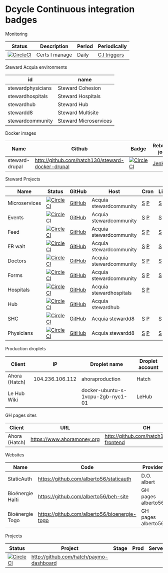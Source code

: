 Dcycle Continuous integration badges
=====

Monitoring

| Status | Description | Period | Periodically |
|--------|-------------|--------|--------------|
| [![CircleCI](https://dl.circleci.com/status-badge/img/gh/alberto56/my-cert-expiry-monitor/tree/master.svg?style=svg&circle-token=5e476a011627f795a9950357d800bf950185211d)](https://dl.circleci.com/status-badge/redirect/gh/alberto56/my-cert-expiry-monitor/tree/master) | Certs I manage | Daily | [C.I triggers](https://app.circleci.com/settings/project/github/alberto56/my-cert-expiry-monitor/triggers) |

Steward Acquia environments

| id                | name                  |
|-------------------|-----------------------|
| stewardphysicians | Steward Cohesion      |
| stewardhospitals  | Steward Hospitals     |
| stewardhub        | Steward Hub           |
| stewardd8         | Steward Multisite     |
| stewardcommunity  | Steward Microservices |

Docker images

| Name       | Github    | Badge               | Rebuild job | Docker hub | Weekly |
|------------|-----------|---------------------|-------------|------------|-|
| steward-drupal | <http://github.com/hatch130/steward-docker-drupal> | [![CircleCI](https://dl.circleci.com/status-badge/img/gh/hatch130/steward-docker-drupal/tree/master.svg?style=svg&circle-token=80cfc429eddb058f4ce9168222eff05ed46e6001)](https://dl.circleci.com/status-badge/redirect/gh/hatch130/steward-docker-drupal/tree/master) | [Jenkins](https://ci.dcycle.com/job/docker-steward-drupal/) | [Docker hub](http://hub.docker.com/r/dcycle/steward-drupal) | (upon rebuild) |

Steward Projects

| Name | Status     | GitHub   | Host          | Cron | Links | Uptime | Weekly |
|------|------------|----------|---------------|------|-------|--------|--------|
| Microservices   | [![CircleCI](https://dl.circleci.com/status-badge/img/gh/hatch130/steward-microservices-base/tree/master.svg?style=svg&circle-token=1ce2129187b6f160baba13ef06d2fc10a208c793)](https://dl.circleci.com/status-badge/redirect/gh/hatch130/steward-microservices-base/tree/master) | [GitHub](https://github.com/hatch130/steward-microservices-base) | Acquia stewardcommunity | [S](https://cloud.acquia.com/a/environments/52144-c639f3c4-78b1-473b-8669-8082d3506e52/cron) [P](https://cloud.acquia.com/a/environments/52143-c639f3c4-78b1-473b-8669-8082d3506e52/cron) | [S](http://stewardcommunitystg.prod.acquia-sites.com) [P](http://stewardcommunity.prod.acquia-sites.com) | | [Triggers](https://app.circleci.com/settings/project/github/hatch130/steward-microservices-base/triggers?return-to=https%3A%2F%2Fapp.circleci.com%2Fpipelines%2Fgithub%2Fhatch130%2Fsteward-microservices-base%3Fbranch%3Dmaster&success=true) |
| Events | [![CircleCI](https://dl.circleci.com/status-badge/img/gh/hatch130/steward-events/tree/master.svg?style=svg&circle-token=7bb391e4c6707bd93fdf768fe937f7cc610a31cf)](https://dl.circleci.com/status-badge/redirect/gh/hatch130/steward-events/tree/master) | [GitHub](https://github.com/hatch130/steward-events) | Acquia stewardcommunity | [S](https://cloud.acquia.com/a/environments/52143-c639f3c4-78b1-473b-8669-8082d3506e52/cron) [P](https://cloud.acquia.com/a/applications/c639f3c4-78b1-473b-8669-8082d3506e52) | [S](http://events.mystewardhealthcare.org.dcycleproject.org) [P](http://events.mystewardhealthcare.org) | | [Triggers](https://app.circleci.com/settings/project/github/hatch130/steward-events/triggers?return-to=https%3A%2F%2Fapp.circleci.com%2Fpipelines%2Fgithub%2Fhatch130%2Fsteward-events%3Fbranch%3Dmaster&success=true) |
| Feed | [![CircleCI](https://dl.circleci.com/status-badge/img/gh/hatch130/steward-feed/tree/master.svg?style=svg&circle-token=316b5e528b3c85eafb784aed4fcdac1c7a83ba49)](https://dl.circleci.com/status-badge/redirect/gh/hatch130/steward-feed/tree/master) | [GitHub](https://github.com/hatch130/steward-feed) | Acquia stewardcommunity | [S](https://cloud.acquia.com/a/environments/52144-c639f3c4-78b1-473b-8669-8082d3506e52/cron) [P](https://steward-ci.dcycleproject.org/view/cron/job/steward-feed-cron/) | [S](http://feed.mystewardhealthcare.org.dcycleproject.org) [P](http://feed.mystewardhealthcare.org) | | [Triggers](https://app.circleci.com/settings/project/github/hatch130/steward-feed/triggers?return-to=https%3A%2F%2Fapp.circleci.com%2Fpipelines%2Fgithub%2Fhatch130%2Fsteward-feed%3Fbranch%3Dmaster&success=true) |
| ER wait | [![CircleCI](https://dl.circleci.com/status-badge/img/gh/hatch130/steward-erwait/tree/master.svg?style=svg&circle-token=edace92efe9bac6da3f56a8a75b07f7b8b66a933)](https://dl.circleci.com/status-badge/redirect/gh/hatch130/steward-erwait/tree/master) | [GitHub](http://github.com/hatch130/steward-erwait) | Acquia stewardcommunity | [S](https://cloud.acquia.com/a/environments/52144-c639f3c4-78b1-473b-8669-8082d3506e52/cron) [P](https://cloud.acquia.com/a/environments/52143-c639f3c4-78b1-473b-8669-8082d3506e52/cron) | [S](http://erwait.mystewardhealthcare.org.dcycleproject.org) [P](https://erwait.mystewardhealthcare.org) | | [Triggers](https://app.circleci.com/settings/project/github/hatch130/steward-erwait/triggers?return-to=https%3A%2F%2Fapp.circleci.com%2Fpipelines%2Fgithub%2Fhatch130%2Fsteward-erwait%3Fbranch%3Dmaster&success=true) |
| Doctors | [![CircleCI](https://dl.circleci.com/status-badge/img/gh/hatch130/steward-doctors/tree/master.svg?style=svg&circle-token=723a9eca3365e6be66733b19df12dfca39e0887c)](https://dl.circleci.com/status-badge/redirect/gh/hatch130/steward-doctors/tree/master) | [GitHub](https://github.com/hatch130/steward-doctors) | Acquia stewardcommunity | [S](https://cloud.acquia.com/a/environments/52144-c639f3c4-78b1-473b-8669-8082d3506e52/cron) [P](https://cloud.acquia.com/a/environments/52143-c639f3c4-78b1-473b-8669-8082d3506e52/cron) | [S](http://doctors.mystewardhealthcare.org.dcycleproject.org) [P](http://doctors.mystewardhealthcare.org) | | [Triggers](https://app.circleci.com/settings/project/github/hatch130/steward-doctors/triggers?return-to=https%3A%2F%2Fapp.circleci.com%2Fpipelines%2Fgithub%2Fhatch130%2Fsteward-doctors%3Fbranch%3Dmaster&success=true) |
| Forms | [![CircleCI](https://dl.circleci.com/status-badge/img/gh/hatch130/steward-forms/tree/master.svg?style=svg&circle-token=f364f71a8ad17b33848aca481c38e1465ae27b40)](https://dl.circleci.com/status-badge/redirect/gh/hatch130/steward-forms/tree/master) | [GitHub](https://github.com/hatch130/steward-forms) | Acquia stewardcommunity | [S](https://cloud.acquia.com/a/environments/52144-c639f3c4-78b1-473b-8669-8082d3506e52/cron) [P](https://cloud.acquia.com/a/environments/52143-c639f3c4-78b1-473b-8669-8082d3506e52/cron) | [S](http://forms.mystewardhealthcare.org.dcycleproject.org) [P](http://forms.mystewardhealthcare.org) | | [Triggers](https://app.circleci.com/settings/project/github/hatch130/steward-forms/triggers?return-to=https%3A%2F%2Fapp.circleci.com%2Fpipelines%2Fgithub%2Fhatch130%2Fsteward-forms%3Fbranch%3Dmaster&success=true) |
| Hospitals | [![CircleCI](https://dl.circleci.com/status-badge/img/gh/hatch130/steward-drupal8/tree/master.svg?style=svg&circle-token=1d8805adaf6f737a8641b233a298fc16be89ba2c)](https://dl.circleci.com/status-badge/redirect/gh/hatch130/steward-drupal8/tree/master) | [GitHub](https://github.com/hatch130/steward-drupal8) | Acquia stewardhospitals | [S](https://cloud.acquia.com/a/environments/49290-0365e7f0-4424-457a-9214-9c5812cd0806/cron) [P](https://steward-ci.dcycleproject.org/view/cron/job/steward-hospital-cron/) | | [S](https://ci.dcycle.com/job/steward-hub-and-hospitals-uptime-test/) [P](https://ci.dcycle.com/view/steward/job/steward-hub-and-hospitals-uptime-prod/) | [Triggers](https://app.circleci.com/settings/project/github/hatch130/steward-drupal8/triggers?return-to=https%3A%2F%2Fapp.circleci.com%2Fpipelines%2Fgithub%2Fhatch130%2Fsteward-drupal8%3Fbranch%3Dmaster&success=true) |
| Hub | [![CircleCI](https://dl.circleci.com/status-badge/img/gh/hatch130/steward-drupal8/tree/master.svg?style=svg&circle-token=1d8805adaf6f737a8641b233a298fc16be89ba2c)](https://dl.circleci.com/status-badge/redirect/gh/hatch130/steward-drupal8/tree/master) | [GitHub](https://github.com/hatch130/steward-drupal8) | Acquia stewardhub |  | | [S](https://ci.dcycle.com/job/steward-hub-and-hospitals-uptime-test/) [P](https://ci.dcycle.com/view/steward/job/steward-hub-and-hospitals-uptime-prod/) | See "Hospitals" |
| SHC | [![CircleCI](https://dl.circleci.com/status-badge/img/gh/hatch130/stewardhealthchoice/tree/master.svg?style=svg&circle-token=4ab235d9c2d0b5e1425fe7ba535163da103e84ec)](https://dl.circleci.com/status-badge/redirect/gh/hatch130/stewardhealthchoice/tree/master) | [GitHub](https://github.com/hatch130/stewardhealthchoice) | Acquia stewardd8 | [S](https://cloud.acquia.com/a/environments/33309-03848274-f445-4327-b058-a189e66cb9a8/cron) [P](https://cloud.acquia.com/a/environments/33308-03848274-f445-4327-b058-a189e66cb9a8/cron) | [S](http://www.test.shc.steward.hatch.toptal.dcycle.com) [P](https://www.stewardhealthchoice.org) | | [Triggers](https://app.circleci.com/settings/project/github/hatch130/stewardhealthchoice/triggers?return-to=https%3A%2F%2Fapp.circleci.com%2Fpipelines%2Fgithub%2Fhatch130%2Fstewardhealthchoice%3Fbranch%3Dmaster&success=true) |
| Physicians | [![CircleCI](https://dl.circleci.com/status-badge/img/gh/hatch130/steward-physicians-d8/tree/master.svg?style=svg&circle-token=b24d4d9124296f62224fbd260f1f8fdbcc41b013)](https://dl.circleci.com/status-badge/redirect/gh/hatch130/steward-physicians-d8/tree/master) | [GitHub](https://github.com/hatch130/steward-cohesion) | Acquia stewardd8 | [S](https://cloud.acquia.com/a/environments/33309-03848274-f445-4327-b058-a189e66cb9a8/cron) [P](https://cloud.acquia.com/a/environments/33308-03848274-f445-4327-b058-a189e66cb9a8/cron) | [S](http://www.test.phys.steward.hatch.toptal.dcycle.com) [P](https://www.stewardphysicians.org) | | [Triggers](https://app.circleci.com/settings/project/github/hatch130/steward-physicians-d8/triggers?return-to=https%3A%2F%2Fapp.circleci.com%2Fpipelines%2Fgithub%2Fhatch130%2Fsteward-physicians-d8%3Fbranch%3Dmaster&success=true) |

Production droplets

| Client | IP | Droplet name | Droplet account |
|--------|----|--------------|-----------------|
| Ahora (Hatch) | 104.236.106.112 | ahoraproduction | Hatch |
| Le Hub Wiki |  | docker-ubuntu-s-1vcpu-2gb-nyc1-01 | LeHub |

GH pages sites

| Client | URL | GH | Status | Badge | Weekly |
|--------|-----|----|--------|-------|--------|
| Ahora (Hatch) | <https://www.ahoramoney.org> | <http://github.com/hatch130/ahora-frontend> | No maintenance | [![CircleCI](https://dl.circleci.com/status-badge/img/gh/hatch130/ahora-frontend/tree/master.svg?style=svg&circle-token=b78e4aa1efc853223d322a26e56f9ef0c8ed0eed)](https://dl.circleci.com/status-badge/redirect/gh/hatch130/ahora-frontend/tree/master) |

Websites

| Name       | Code                                               | Provider    | prod                         | status | weekly | broken |
|------------|----------------------------------------------------|-------------|------------------------------|--------|--------|--------|
| StaticAuth | <https://github.com/alberto56/staticauth> | D.O. albert | <https://www.staticauth.com> | [![CircleCI](https://dl.circleci.com/status-badge/img/gh/alberto56/staticauth/tree/master.svg?style=svg&circle-token=30dce3d54fbb2031652762abf6eda98a557377e9)](https://dl.circleci.com/status-badge/redirect/gh/alberto56/staticauth/tree/master) | [CI triggers](https://app.circleci.com/settings/project/github/alberto56/staticauth/triggers?return-to=https%3A%2F%2Fapp.circleci.com%2Fpipelines%2Fgithub%2Falberto56%2Fstaticauth&success=true) | n/a |
| Bioénergie Haïti | <https://github.com/alberto56/beh-site> | GH pages alberto56 | <https://www.bioenergiehaiti.org> | [![CircleCI](https://dl.circleci.com/status-badge/img/gh/alberto56/beh-site/tree/master.svg?style=svg&circle-token=e1b7acf028f39c26e56dcfc2a2089f3ec6061e77)](https://dl.circleci.com/status-badge/redirect/gh/alberto56/beh-site/tree/master) | [CI trigger](https://app.circleci.com/settings/project/github/alberto56/beh-site/triggers?return-to=https%3A%2F%2Fapp.circleci.com%2Fpipelines%2Fgithub%2Falberto56%2Fbeh-site&success=true) | 0 |
| Bioénergie Togo | <https://github.com/alberto56/bioenergie-togo> | GH pages alberto56 | <https://www.bioenergietogo.org> | [![CircleCI](https://dl.circleci.com/status-badge/img/gh/alberto56/bioenergie-togo/tree/master.svg?style=svg&circle-token=b80da4fb23e0af5060e78bef5a90283f7dba04d1)](https://dl.circleci.com/status-badge/redirect/gh/alberto56/bioenergie-togo/tree/master) | [CI Trigger](https://app.circleci.com/settings/project/github/alberto56/bioenergie-togo/triggers?return-to=https%3A%2F%2Fapp.circleci.com%2Fpipelines%2Fgithub%2Falberto56%2Fbioenergie-togo&success=true) | 0 |

Projects

| Status       | Project | Stage | Prod | Server |
|------------|---------|--|--|--|
| [![CircleCI](https://dl.circleci.com/status-badge/img/gh/hatch130/paymo-dashboard/tree/master.svg?style=svg&circle-token=efc0bb741b393dc2200e6a8ef61558b808a68a43)](https://dl.circleci.com/status-badge/redirect/gh/hatch130/paymo-dashboard/tree/master) | <http://github.com/hatch/paymo-dashboard> | | | |
